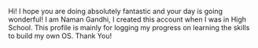 Hi!
I hope you are doing absolutely fantastic and your day is going wonderful!
I am Naman Gandhi, I created this account when I was in High School.
This profile is mainly for logging my progress on learning the skills to build my own OS.
Thank You!

<!---
Nam-Gan/Nam-Gan is a ✨ special ✨ repository because its `README.md` (this file) appears on your GitHub profile.
You can click the Preview link to take a look at your changes.
--->
